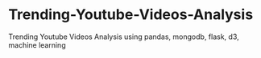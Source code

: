 # Trending-Youtube-Videos-Analysis
Trending Youtube Videos Analysis using pandas, mongodb, flask, d3, machine learning
